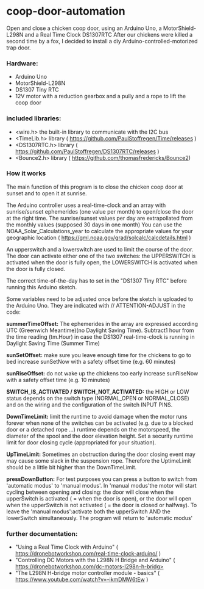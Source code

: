 # coop-door-automation

Open and close a chicken coop door, using an Arduino Uno, a MotorShield-L298N and a Real Time Clock DS1307RTC
After our chickens were killed a second time by a fox, I decided to install a diy Arduino-controlled-motorized trap door.

### Hardware:

*	Arduino Uno
*	MotorShield-L298N
*	DS1307 Tiny RTC
*	12V motor with a reduction gearbox and a pully and a rope to lift the coop door

 ### included libraries:

*	<wire.h> the built-in library to communicate with the I2C bus
*	<TimeLib.h> library ( https://github.com/PaulStoffregen/Time/releases )
*	<DS1307RTC.h> library ( https://github.com/PaulStoffregen/DS1307RTC/releases )
*	<Bounce2.h> library ( https://github.com/thomasfredericks/Bounce2)

### How it works

The main function of this program is to close the chicken coop door at sunset and to open it at sunrise.

The Arduino controller uses a real-time-clock and an array with sunrise/sunset ephemerides (one value per month) to open/close the door at the right time.
The sunrise/sunset values per day are extrapollated from the monthly values (supposed 30 days in one month)
You can use the NOAA_Solar_Calculations_year to calculate the appropriate values for your geographic location ( https://gml.noaa.gov/grad/solcalc/calcdetails.html )

An upperswitch and a lowerswitch are used to limit the course of the door.
The door can activate either one of the two switches: the UPPERSWITCH is activated when the door is fully open, the LOWERSWITCH is activated when the door is fully closed.

The correct time-of-the-day has to set in the "DS1307 Tiny RTC"  before running this Arduino sketch.

Some variables need to be adjusted once before the sketch is uploaded to the Arduino Uno.
They are indicated with // ATTENTION-ADJUST in the code:

**summerTimeOffset:**
The ephemerides in the array are expressed according UTC (Greenwich Meantime)(no Daylight Saving Time).
Subtract1 hour from the time reading (tm.Hour) in case the DS1307 real-time-clock is running in Daylight Saving Time (Summer Time) 

**sunSetOffset:**
make sure you leave enough time for the chickens to go to bed
increase sunSetNow with a safety offset time (e.g. 60 minutes)

**sunRiseOffset:**
do not wake up the chickens too early
increase sunRiseNow with a safety offset time (e.g. 10 minutes)

**SWITCH_IS_ACTIVATED /  SWITCH_NOT_ACTIVATED:**
the HIGH or LOW status depends on the switch type (NORMAL_OPEN or NORMAL_CLOSE) and on the wiring and the configuration of the switch INPUT PINS.

**DownTimeLimit:**
limit the runtime to avoid damage when the motor runs forever when none of the switches can be activated (e.g. due to a blocked door or a detached rope ...)
runtime depends on the motorspeed, the diameter of the spool and the door elevation height.
Set a security runtime limit for door closing cycle (appropriated for your situation).

**UpTimeLimit:**
Sometimes an obstruction during the door closing event may may cause some slack in the suspension rope.
Therefore the UptimeLimit should be a little bit higher than the DownTimeLimit.

**pressDownButton:**
For test purposes you can press a button to switch from 'automatic modus' to 'manual modus'.
In 'manual modus'the motor will start cycling between opening and closing: the door will close when the upperSwitch is activated ( = when the door is open), or the door will open when the upperSwitch is not activated ( = the door is closed or halfway).
To leave the 'manual modus':activate both the upperSwitch AND the lowerSwitch simultaneously. The program will return to 'automatic modus' 
 
### further documentation:

*	"Using a Real Time Clock with Arduino" ( https://dronebotworkshop.com/real-time-clock-arduino/ )
*	"Controlling DC Motors with the L298N H Bridge and Arduino" ( https://dronebotworkshop.com/dc-motors-l298n-h-bridg>
*	"The L298N H-bridge motor controller module - basics" ( https://www.youtube.com/watch?v=-ikmDMW6tEw )
